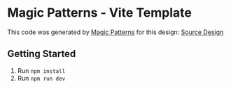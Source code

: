 # Magic Patterns - Vite Template

This code was generated by [Magic Patterns](https://magicpatterns.com) for this design: [Source Design](https://www.magicpatterns.com/c/vpyukka3lgr8plxkhm58qb)

## Getting Started

1. Run `npm install`
2. Run `npm run dev`
